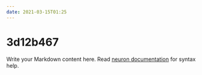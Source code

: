 ```yaml
---
date: 2021-03-15T01:25
---
```


# 3d12b467

Write your Markdown content here. Read [neuron documentation](https://neuron.zettel.page/2011404.html) for syntax help.

